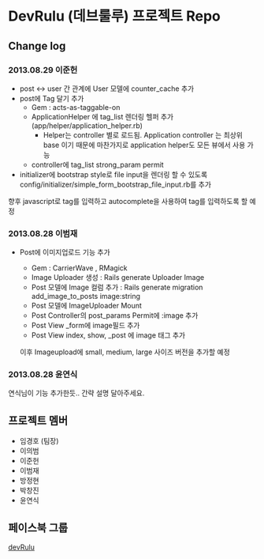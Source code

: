 # DevRulu (데브룰루) 프로젝트 Repo

## Change log
### 2013.08.29 이준헌
* post <-> user 간 관계에 User 모델에 counter_cache 추가
* post에 Tag 달기 추가
  * Gem : acts-as-taggable-on
  * ApplicationHelper 에 tag_list 렌더링 헬퍼 추가 (app/helper/application_helper.rb)
    * Helper는 controller 별로 로드됨. Application controller 는 최상위 base 이기 때문에 마찬가지로 application helper도 모든 뷰에서 사용 가능
  * controller에 tag_list strong_param permit
* initializer에 bootstrap style로 file input을 렌더링 할 수 있도록 config/initializer/simple_form_bootstrap_file_input.rb를 추가

향후 javascript로 tag를 입력하고 autocomplete을 사용하여 tag를 입력하도록 할 예정

### 2013.08.28 이범재
* Post에 이미지업로드 기능 추가
  * Gem : CarrierWave , RMagick
  * Image Uploader 생성 : Rails generate Uploader Image
  * Post 모델에 Image 컬럼 추가 : Rails generate migration add_image_to_posts image:string
  * Post 모델에 ImageUploader Mount
  * Post Controller의 post_params Permit에 :image 추가
  * Post View _form에 image필드 추가
  * Post View index, show, _post 에 image 태그 추가 

  이후 Imageupload에 small, medium, large 사이즈 버전을 추가할 예정

### 2013.08.28 윤연식
연식님이 기능 추가한듯.. 간략 설명 달아주세요.

## 프로젝트 멤버
* 임경호 (팀장)
* 이의범
* 이준헌
* 이범재
* 방정현
* 박창진
* 윤연식

## 페이스북 그룹
[devRulu](https://www.facebook.com/groups/289315441209766/)
